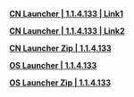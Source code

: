 **[CN Launcher | 1.1.4.133 | Link1](https://autopatchcn.bhsr.com/client/cn/20240725121148_Y6OTV2k6lnCKbUUO/gw/StarRail_setup_1.1.4.exe)**   

**[CN Launcher | 1.1.4.133 | Link2](https://bhrpg-prod.oss-accelerate.aliyuncs.com/client/cn/20240725121148_Y6OTV2k6lnCKbUUO/gw/StarRail_setup_1.1.4.exe)**    

**[CN Launcher Zip | 1.1.4.133](https://hyp-webstatic.mihoyo.com/hyp-client/jGHBHlcOq1_1.1.4.133_1_1_cps_hyp_cn_jGHBHlcOq1_11mihoyo_202408152023_EWWBxaYA.zip)** 

**[OS Launcher | 1.1.4.133](https://download-porter.hoyoverse.com/download-porter/2024/08/15/2.3_0815_setup_hoyoverse.exe?trace_key=StarRail_setup_ua_61280c4ccd84)**

**[OS Launcher Zip | 1.1.4.133](https://hyp-webstatic.hoyoverse.com/hyp-client/VYTpXlbWo8_1.1.4.133_1_0_cps_hyp_global_VYTpXlbWo8_7hoyoverse_202408152029_ccwReIuz.zip)**